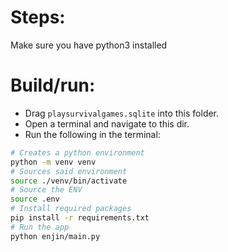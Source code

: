 # Steps:

Make sure you have python3 installed

# Build/run:

 - Drag `playsurvivalgames.sqlite` into this folder.
 - Open a terminal and navigate to this dir.
 - Run the following in the terminal:

```sh
# Creates a python environment
python -m venv venv
# Sources said environment
source ./venv/bin/activate
# Source the ENV
source .env
# Install required packages
pip install -r requirements.txt
# Run the app
python enjin/main.py
```
